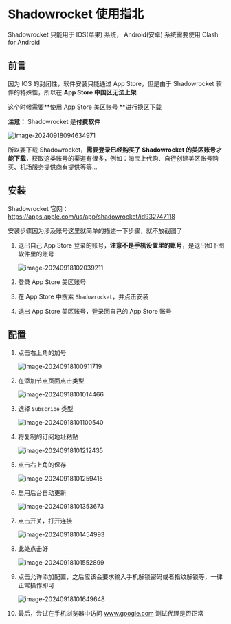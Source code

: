 # Shadowrocket 使用指北

Shadowrocket 只能用于 IOS(苹果) 系统， Android(安卓) 系统需要使用 Clash for Android



## 前言

因为 IOS 的封闭性，软件安装只能通过 App Store，但是由于 Shadowrocket 软件的特殊性，所以在 **App Store 中国区无法上架**

这个时候需要**使用 App Store 美区账号 **进行换区下载

**注意：** Shadowrocket 是**付费软件**

![image-20240918094634971](images/image-20240918094634971.png)

所以要下载 Shadowrocket，**需要登录已经购买了 Shadowrocket 的美区账号才能下载**，获取这类账号的渠道有很多，例如：淘宝上代购、自行创建美区账号购买、机场服务提供商有提供等等...



## 安装

Shadowrocket 官网：https://apps.apple.com/us/app/shadowrocket/id932747118

安装步骤因为涉及账号这里就简单的描述一下步骤，就不放截图了

1. 退出自己 App Store 登录的账号，**注意不是手机设置里的账号**，是退出如下图软件里的账号

   ![image-20240918102039211](images/image-20240918102039211.png)

2. 登录 App Store 美区账号

3. 在 App Store 中搜索 `Shadowrocket`，并点击安装

4. 退出 App Store 美区账号，登录回自己的 App Store 账号



## 配置

1. 点击右上角的加号

   ![image-20240918100911719](images/image-20240918100911719.png)

2. 在添加节点页面点击类型

   ![image-20240918101014466](images/image-20240918101014466.png)

3. 选择 `Subscribe` 类型

   ![image-20240918101100540](images/image-20240918101100540.png)

4. 将复制的订阅地址粘贴

   ![image-20240918101212435](images/image-20240918101212435.png)

5. 点击右上角的保存

   ![image-20240918101259415](images/image-20240918101259415.png)

6. 启用后台自动更新

   ![image-20240918101353673](images/image-20240918101353673.png)

7. 点击开关，打开连接

   ![image-20240918101454993](images/image-20240918101454993.png)

8. 此处点击好

   ![image-20240918101552899](images/image-20240918101552899.png)

9. 点击允许添加配置，之后应该会要求输入手机解锁密码或者指纹解锁等，一律正常操作即可

   ![image-20240918101649648](images/image-20240918101649648.png)

10. 最后，尝试在手机浏览器中访问 www.google.com 测试代理是否正常
